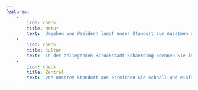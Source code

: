 ```yaml
---
features:
    -
        icon: check
        title: Natur
        text: 'Umgeben von Waeldern laedt unser Standort zum Ausatmen ein.'
    -
        icon: check
        title: Kultur
        text: 'In der anliegenden Barockstadt Schaerding koennen Sie in die Oesterreichische Kultur und dessen Braeuche eintauchen.'
    -
        icon: check
        title: Zentral
        text: 'Von unserem Standort aus erreichen Sie schnell und einfach umliegende Staedte und Aktivitaeten.'
---
```



